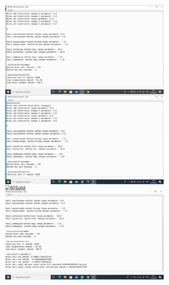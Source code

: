 [![N|Solid](https://github.com/FATHIN05/Fathininayah/blob/master/Screenshot%20(2).png)](https://github.com/FATHIN05/Fathininayah/blob/master/Screenshot%20(2).png)
[![N|Solid](https://github.com/FATHIN05/Fathininayah/blob/master/Screenshot%20(3).png)](https://github.com/FATHIN05/Fathininayah/blob/master/Screenshot%20(3).png)
[![N|Solid](https://github.com/FATHIN05/Fathininayah/blob/master/Screenshot%20(4).png)](https://github.com/FATHIN05/Fathininayah/blob/master/Screenshot%20(4).png)
[![N|Solid](https://github.com/FATHIN05/Fathininayah/blob/master/Screenshot%20(6).png)](https://github.com/FATHIN05/Fathininayah/blob/master/Screenshot%20(6).png)
